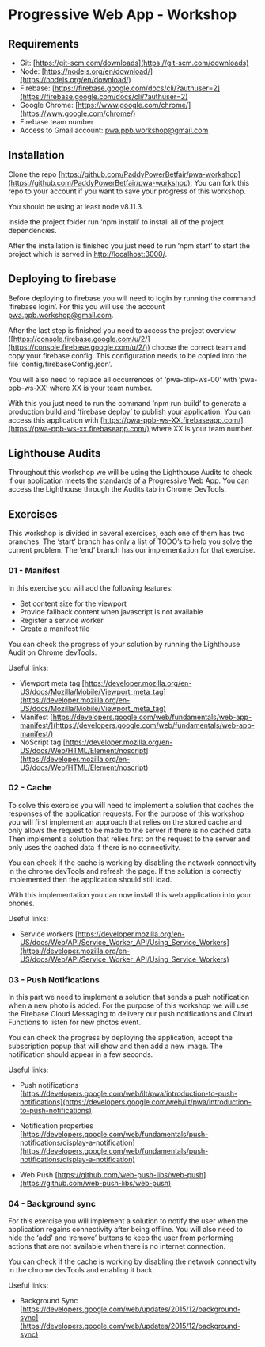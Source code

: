 # Progressive Web App - Workshop

  

## Requirements

- Git: [https://git-scm.com/downloads](https://git-scm.com/downloads) 
- Node: [https://nodejs.org/en/download/](https://nodejs.org/en/download/) 
- Firebase: [https://firebase.google.com/docs/cli/?authuser=2](https://firebase.google.com/docs/cli/?authuser=2) 
- Google Chrome: [https://www.google.com/chrome/](https://www.google.com/chrome/) 
- Firebase team number  
- Access to Gmail account: [pwa.ppb.workshop@gmail.com](mailto:pwa.ppb.workshop@gmail.com) 

## Installation

Clone the repo [https://github.com/PaddyPowerBetfair/pwa-workshop](https://github.com/PaddyPowerBetfair/pwa-workshop). You can fork this repo to your account if you want to save your progress of this workshop.

You should be using at least node v8.11.3.

Inside the project folder run ‘npm install’ to install all of the project dependencies.

After the installation is finished you just need to run ‘npm start’ to start the project which is served in [http://localhost:3000/](http://localhost:3000/). 

## Deploying to firebase

Before deploying to firebase you will need to login by running the command ‘firebase login’. For this you will use the account [pwa.ppb.workshop@gmail.com](mailto:pwa.ppb.workshop@gmail.com).

After the last step is finished you need to access the project overview ([https://console.firebase.google.com/u/2/](https://console.firebase.google.com/u/2/)) choose the correct team and copy your firebase config. This configuration needs to be copied into the file ‘config/firebaseConfig.json’.

You will also need to replace all occurrences of ‘pwa-blip-ws-00’ with ‘pwa-ppb-ws-XX’ where XX is your team number.

With this you just need to run the command ‘npm run build’ to generate a production build and ‘firebase deploy’ to publish your application. You can access this application with [https://pwa-ppb-ws-XX.firebaseapp.com/](https://pwa-ppb-ws-xx.firebaseapp.com/) where XX is your team number.

  

## Lighthouse Audits

Throughout this workshop we will be using the Lighthouse Audits to check if our application meets the standards of a Progressive Web App. You can access the Lighthouse through the Audits tab in Chrome DevTools.

  

## Exercises

This workshop is divided in several exercises, each one of them has two branches. The ‘start’ branch has only a list of TODO’s to help you solve the current problem. The ‘end’ branch has our implementation for that exercise.

### 01 - Manifest

In this exercise you will add the following features:

- Set content size for the viewport 
- Provide fallback content when javascript is not available 
- Register a service worker 
- Create a manifest file 

You can check the progress of your solution by running the Lighthouse Audit on Chrome devTools.

Useful links:

- Viewport meta tag [https://developer.mozilla.org/en-US/docs/Mozilla/Mobile/Viewport_meta_tag](https://developer.mozilla.org/en-US/docs/Mozilla/Mobile/Viewport_meta_tag) 
- Manifest [https://developers.google.com/web/fundamentals/web-app-manifest/](https://developers.google.com/web/fundamentals/web-app-manifest/) 
- NoScript tag [https://developer.mozilla.org/en-US/docs/Web/HTML/Element/noscript](https://developer.mozilla.org/en-US/docs/Web/HTML/Element/noscript) 

### 02 - Cache

To solve this exercise you will need to implement a solution that caches the responses of the application requests. For the purpose of this workshop you will first implement an approach that relies on the stored cache and only allows the request to be made to the server if there is no cached data. Then implement a solution that relies first on the request to the server and only uses the cached data if there is no connectivity.

You can check if the cache is working by disabling the network connectivity in the chrome devTools and refresh the page. If the solution is correctly implemented then the application should still load.

With this implementation you can now install this web application into your phones.

Useful links:

- Service workers [https://developer.mozilla.org/en-US/docs/Web/API/Service_Worker_API/Using_Service_Workers](https://developer.mozilla.org/en-US/docs/Web/API/Service_Worker_API/Using_Service_Workers) 

### 03 - Push Notifications

  

In this part we need to implement a solution that sends a push notification when a new photo is added. For the purpose of this workshop we will use the Firebase Cloud Messaging to delivery our push notifications and Cloud Functions to listen for new photos event.

You can check the progress by deploying the application, accept the subscription popup that will show and then add a new image. The notification should appear in a few seconds.

Useful links:

- Push notifications [https://developers.google.com/web/ilt/pwa/introduction-to-push-notifications](https://developers.google.com/web/ilt/pwa/introduction-to-push-notifications)

- Notification properties [https://developers.google.com/web/fundamentals/push-notifications/display-a-notification](https://developers.google.com/web/fundamentals/push-notifications/display-a-notification)

- Web Push [https://github.com/web-push-libs/web-push](https://github.com/web-push-libs/web-push)

### 04 - Background sync

For this exercise you will implement a solution to notify the user when the application regains connectivity after being offline. You will also need to hide the ‘add’ and ‘remove’ buttons to keep the user from performing actions that are not available when there is no internet connection.

You can check if the cache is working by disabling the network connectivity in the chrome devTools and enabling it back.

Useful links:

- Background Sync [https://developers.google.com/web/updates/2015/12/background-sync](https://developers.google.com/web/updates/2015/12/background-sync)
